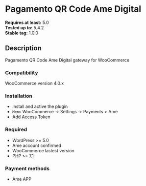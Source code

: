 # Pagamento QR Code Ame Digital

**Requires at least:** 5.0  
**Tested up to:** 5.4.2  
**Stable tag:** 1.0.0

## Description

Pagamento QR Code Ame Digital gateway for WooCommerce

### Compatibility

WooCommerce version 4.0.x

### Installation

- Install and active the plugin
- `Menu` WooCommerce -> Settings -> Payments > Ame
- Add Access Token

### Required

- WordPress >= 5.0
- Ame account confirmed
- WooCommerce lastest version
- PHP >= 7.1

### Payment methods

- Ame APP
